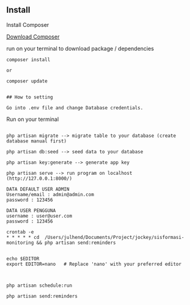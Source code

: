 ## Install


Install Composer

[Download Composer](https://getcomposer.org/download/)

run on your terminal to download package / dependencies

```
composer install

or

composer update
```

```

## How to setting

Go into .env file and change Database credentials.
```

Run on your terminal

```

php artisan migrate --> migrate table to your database (create database manual first)

php artisan db:seed --> seed data to your database

php artisan key:generate --> generate app key

php artisan serve --> run program on localhost (http://127.0.0.1:8000/)
```

```
DATA DEFAULT USER ADMIN
Username/email : admin@admin.com
password : 123456

DATA USER PENGGUNA
username : user@user.com
password : 123456
```

```
crontab -e
* * * * * cd  /Users/julhend/Documents/Project/jockey/sisformasi-monitoring && php artisan send:reminders 
  

echo $EDITOR
export EDITOR=nano   # Replace 'nano' with your preferred editor

                                                                                                                                  

php artisan schedule:run

php artisan send:reminders
```